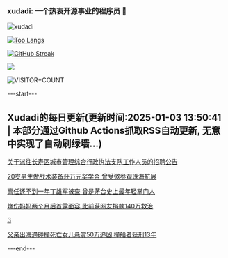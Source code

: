 ### xudadi: 一个热衷开源事业的程序员 👋

![xudadi](https://github-readme-stats-git-masterorgs-github-readme-stats-team.vercel.app/api?username=xudadi)

[![Top Langs](https://github-readme-stats.vercel.app/api/top-langs/?username=xudadi)](https://github.com/anuraghazra/github-readme-stats)

[![GitHub Streak](https://streak-stats.demolab.com?user=xudadi&locale=zh_Hans)](https://git.io/streak-stats)

![](https://raw.githubusercontent.com/xudadi/xudadi/main/assets/github-contribution-grid-snake.svg)

![VISITOR+COUNT](https://komarev.com/ghpvc/?username=xudadi&label=VISITOR+COUNT)


---start---

## Xudadi的每日更新(更新时间:2025-01-03 13:50:41 | 本部分通过Github Actions抓取RSS自动更新, 无意中实现了自动刷绿墙...)

[关于派往长寿区城市管理综合行政执法支队工作人员的招聘公告](https://www.gongkaoleida.com/article/2253327)

[20岁男生做战术装备获万元奖学金 曾受邀参观珠海航展](https://m.163.com/news/article/JKU0J5RM053469M5.html)

[离任还不到一年丁雄军被查 曾是茅台史上最年轻掌门人](https://m.163.com/news/article/JKTPPC190530KP1K.html)

[烧伤妈妈两个月后首露面容 此前获网友捐款140万救治](https://m.163.com/news/article/JKT61LG5053469LG.html)

[3](https://m.163.com/touch/news/sub/domestic)

[父亲出海遇碰撞死亡女儿悬赏50万追凶 撞船者获刑13年](https://m.163.com/news/article/JKRM2L8Q051492T3.html)

---end---
